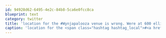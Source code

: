 ```yaml
---
id: 94928d62-6495-4e2c-84b8-5ca6e0fcc8ca
blueprint: text
category: twitter
title: 'location for the #Wynjapalooza venue is wrong. Were at 600 ellis st (just north of the mill)'
caption: 'location for the <span class="hashtag hashtag_local">#<a href="http://tweettemp.darylchymko.ca/?tag=wynjapalooza">Wynjapalooza</a> venue is wrong. Were at 600 ellis st (just north of the mill)'
---
```

